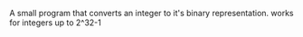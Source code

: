 A small program that converts an integer to it's binary representation.
works for integers up to 2^32-1
